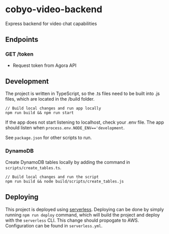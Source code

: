 # cobyo-video-backend
Express backend for video chat capabilities

## Endpoints
### GET /token
- Request token from Agora API

## Development
The project is written in TypeScript, so the .ts files need to be built into .js files, which are located in the /build folder.
```
// Build local changes and run app locally
npm run build && npm run start
```
If the app does not start listening to localhost, check your .env file. The app should listen when `process.env.NODE_ENV=='development`.

See `package.json` for other scripts to run.

### DynamoDB
Create DynamoDB tables locally by adding the command in `scripts/create_tables.ts`.
```
// Build local changes and run the script
npm run build && node build/scripts/create_tables.js
```

## Deploying
This project is deployed using [serverless](https://dashboard.serverless.com/tenants/alexchou94/applications/). Deploying can be done by simply running `npm run deploy` command, which will build the project and deploy with the `serverless` CLI. This change should propogate to AWS. Configuration can be found in `serverless.yml`.
